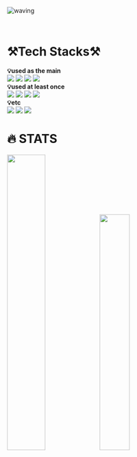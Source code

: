![waving](https://capsule-render.vercel.app/api?type=waving&height=200&text=Welcome!&fontAlign=80&fontAlignY=40&color=gradient&desc=Kimsojin's&nbsp;profile&descAlignY=60&descAlign=86)

<br>

<div align="left"><h1>⚒️Tech Stacks⚒️</h1></div>
<div align="left"><strong>💡used as the main</strong></div>
<div align=left>
<img src="https://img.shields.io/badge/HTML-E34F26?style=flat&logo=HTML5&logoColor=white"/> 
<img src="https://img.shields.io/badge/CSS-1572B6?style=flat&logo=CSS3&logoColor=white"/> 
<img src="https://img.shields.io/badge/JavaScript-F7DF1E?style=flat&logo=JavaScript&logoColor=white"/> 
<img src="https://img.shields.io/badge/React-61DAFB?style=flat&logo=React&logoColor=white"/> 

<br>
  
<div align="left"><strong>💡used at least once</strong></div>  
<img src="https://img.shields.io/badge/jquery-0769AD?style=flat&logo=jquery&logoColor=white">  
<img src="https://img.shields.io/badge/SASS-CC6699?style=flat&logo=SASS&logoColor=white"/>
<img src="https://img.shields.io/badge/bootstrap-7952B3?style=flat&logo=bootstrap&logoColor=white">
<img src="https://img.shields.io/badge/StyledComponents-DB7093?style=flat&logo=styledComponents&logoColor=white"/> 
  
  <br>
 
<div align="left"><strong>💡etc</strong></div>   
<img src="https://img.shields.io/badge/GitHub-181717?style=flat&logo=GitHub&logoColor=white"/> 
<img src="https://img.shields.io/badge/Figma-F24E1E?style=flat&logo=Figma&logoColor=white"/> 
<img src="https://img.shields.io/badge/Notion-000000?style=flat&logo=Notion&logoColor=white"/>   
  
  

  
<div align=left><h1>🔥 STATS</h1></div>

<div align=left>
  <img src="https://github-readme-stats.vercel.app/api?username=kimSojinn&theme=transparent&show_icons=true" width="42%" />
  <img src="https://github-readme-stats.vercel.app/api/top-langs/?username=kimSojinn&exclude_repo=dkssud8150.github.io&layout=compact&theme=transparent" width="37.5%" />
</ div>
